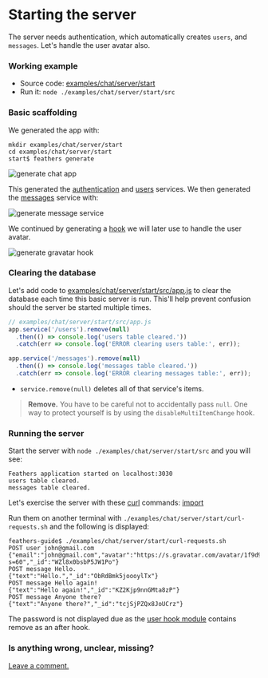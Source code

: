 # Starting the server

The server needs authentication, which automatically creates `users`, and `messages`.
Let's handle the user avatar also.

### Working example

- Source code: [examples/chat/server/start](https://github.com/feathersjs/feathers-guide/tree/master/examples/chat/server/start)
- Run it: `node ./examples/chat/server/start/src`

### Basic scaffolding

We generated the app with:
```text
mkdir examples/chat/server/start
cd examples/chat/server/start
start$ feathers generate
```
![generate chat app](./assets/generate-chat.jpg)

This generated the
[authentication](https://github.com/feathersjs/feathers-guide/blob/master/examples/chat/server/start/src/services/authentication/index.js)
and
[users](https://github.com/feathersjs/feathers-guide/tree/master/examples/chat/server/start/src/services/user)
services.
We then generated the
[messages](https://github.com/feathersjs/feathers-guide/tree/master/examples/chat/server/start/src/services/message)
service with:

![generate message service](./assets/generate-service-message.jpg)

We continued by generating a
[hook](https://github.com/feathersjs/feathers-guide/blob/master/examples/chat/server/start/src/services/user/hooks/gravatar.js)
we will later use to handle the user avatar.

![generate gravatar hook](./assets/generate-hook-gravatar.jpg)

### Clearing the database

Let's add code to
[examples/chat/server/start/src/app.js](https://github.com/feathersjs/feathers-guide/blob/master/examples/chat/server/start/src/app.js)
to clear the database each time this basic server is run.
This'll help prevent confusion should the server be started multiple times.

```javascript
// examples/chat/server/start/src/app.js
app.service('/users').remove(null)
  .then(() => console.log('users table cleared.'))
  .catch(err => console.log('ERROR clearing users table:', err));

app.service('/messages').remove(null)
  .then(() => console.log('messages table cleared.'))
  .catch(err => console.log('ERROR clearing messages table:', err));
```

- `service.remove(null)` deletes all of that service's items.

> **Remove.** You have to be careful not to accidentally pass `null`.
One way to protect yourself is by using the `disableMultiItemChange` hook.

### Running the server

Start the server with `node ./examples/chat/server/start/src` and you will see:
```text
Feathers application started on localhost:3030
users table cleared.
messages table cleared.
```

Let's exercise the server with these
[curl](http://www.slashroot.in/curl-command-tutorial-linux-example-usage)
commands:
[import](../../../examples/chat/server/start/curl-requests.sh)

Run them on another terminal with `./examples/chat/server/start/curl-requests.sh`
and the following is displayed:

```text
feathers-guide$ ./examples/chat/server/start/curl-requests.sh
POST user john@gmail.com
{"email":"john@gmail.com","avatar":"https://s.gravatar.com/avatar/1f9d9a9efc2f523b2f09629444632b5c?s=60","_id":"WZl8x0bsbP5JW1Po"}
POST message Hello.
{"text":"Hello.","_id":"ObRdBmk5joooylTx"}
POST message Hello again!
{"text":"Hello again!","_id":"KZ2Kjp9nnGMta8zP"}
POST message Anyone there?
{"text":"Anyone there?","_id":"tcjSjPZQx8JoUCrz"}
```

The password is not displayed due as the
[user hook module](https://github.com/feathersjs/feathers-guide/blob/master/examples/chat/server/start/src/services/user/hooks/index.js)
contains remove as an after hook.

### Is anything wrong, unclear, missing?
[Leave a comment.](https://github.com/feathersjs/feathers-guide/issues/new?title=Comment:Chat-Server-Start-server&body=Comment:Chat-Server-Start-server)
